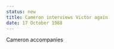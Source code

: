 ```yaml
---
status: new
title: Cameron interviews Victor again
date: 17 October 1988
---
```

Cameron accompanies 
